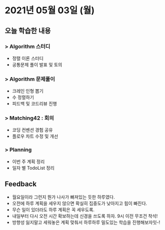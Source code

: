 # 2021년 05월 03일 (월) 

## 오늘 학습한 내용

### > Algorithm 스터디

- 정렬 이론 스터디
- 공통문제 풀이 발표 및 토의

### > Algorithm 문제풀이

- 크레인 인형 뽑기
- 수 정렬하기
- 피드백 및 코드리뷰 진행

### > Matching42 : 회의

- 코딩 컨벤션 경험 공유
- 플로우 차트 수정 및 개선

### > Planning

- 이번 주 계획 정리
- 일자 별 TodoList 정리



## Feedback

- 월요일이라 그런지 뭔가 나사가 빠져있는 듯한 하루였다.
- 오전에 하루 계획을 세우지 않으면 확실히 집중도가 낮아지고 힘이 빠진다.
- 무슨 일이 있더라도 하루 계획은 꼭 세우도록.
- 내일부터 다시 오전 시간 확보하는데 신경을 쓰도록 하자. 9시 이전 무조건 착석!
- 방향성 잃지말고 세워놓은 계획 맞춰서 하루하루 밀도있는 학습을 진행해보자잇-!

